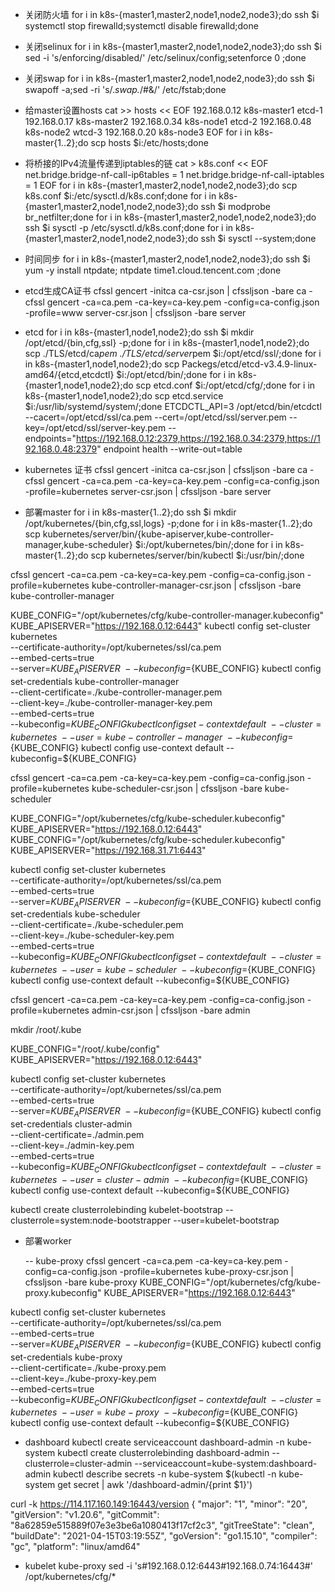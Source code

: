 - 关闭防火墙
for i in k8s-{master1,master2,node1,node2,node3};do ssh $i systemctl stop firewalld;systemctl disable firewalld;done

- 关闭selinux
for i in k8s-{master1,master2,node1,node2,node3};do ssh $i sed -i 's/enforcing/disabled/' /etc/selinux/config;setenforce 0 ;done

- 关闭swap
for i in k8s-{master1,master2,node1,node2,node3};do ssh $i swapoff -a;sed -ri 's/.*swap.*/#&/' /etc/fstab;done

- 给master设置hosts
cat >> hosts << EOF
192.168.0.12 k8s-master1 etcd-1
192.168.0.17 k8s-master2
192.168.0.34 k8s-node1 etcd-2
192.168.0.48 k8s-node2 wtcd-3
192.168.0.20 k8s-node3
EOF
for i in k8s-master{1..2};do scp hosts $i:/etc/hosts;done

- 将桥接的IPv4流量传递到iptables的链
cat > k8s.conf << EOF
net.bridge.bridge-nf-call-ip6tables = 1
net.bridge.bridge-nf-call-iptables = 1
EOF
for i in k8s-{master1,master2,node1,node2,node3};do scp k8s.conf  $i:/etc/sysctl.d/k8s.conf;done
for i in k8s-{master1,master2,node1,node2,node3};do ssh $i modprobe br_netfilter;done
for i in k8s-{master1,master2,node1,node2,node3};do ssh $i sysctl -p /etc/sysctl.d/k8s.conf;done
for i in k8s-{master1,master2,node1,node2,node3};do ssh $i sysctl --system;done

- 时间同步
for i in k8s-{master1,master2,node1,node2,node3};do ssh $i yum -y install ntpdate; ntpdate time1.cloud.tencent.com ;done

- etcd生成CA证书
cfssl gencert -initca ca-csr.json | cfssljson -bare ca -
cfssl gencert -ca=ca.pem -ca-key=ca-key.pem -config=ca-config.json -profile=www server-csr.json | cfssljson -bare server

- etcd
for i in k8s-{master1,node1,node2};do ssh $i mkdir /opt/etcd/{bin,cfg,ssl} -p;done
for i in k8s-{master1,node1,node2};do scp ./TLS/etcd/ca*pem ./TLS/etcd/server*pem $i:/opt/etcd/ssl/;done
for i in k8s-{master1,node1,node2};do scp Packegs/etcd/etcd-v3.4.9-linux-amd64/{etcd,etcdctl} $i:/opt/etcd/bin/;done
for i in k8s-{master1,node1,node2};do scp etcd.conf  $i:/opt/etcd/cfg/;done
for i in k8s-{master1,node1,node2};do scp etcd.service $i:/usr/lib/systemd/system/;done
ETCDCTL_API=3 /opt/etcd/bin/etcdctl --cacert=/opt/etcd/ssl/ca.pem --cert=/opt/etcd/ssl/server.pem --key=/opt/etcd/ssl/server-key.pem --endpoints="https://192.168.0.12:2379,https://192.168.0.34:2379,https://192.168.0.48:2379" endpoint health --write-out=table

- kubernetes 证书
cfssl gencert -initca ca-csr.json | cfssljson -bare ca -
cfssl gencert -ca=ca.pem -ca-key=ca-key.pem -config=ca-config.json -profile=kubernetes server-csr.json | cfssljson -bare server

- 部署master
for i in k8s-master{1..2};do ssh $i mkdir /opt/kubernetes/{bin,cfg,ssl,logs} -p;done
for i in k8s-master{1..2};do  scp kubernetes/server/bin/{kube-apiserver,kube-controller-manager,kube-scheduler} $i:/opt/kubernetes/bin/;done
for i in k8s-master{1..2};do scp kubernetes/server/bin/kubectl $i:/usr/bin/;done

cfssl gencert -ca=ca.pem -ca-key=ca-key.pem -config=ca-config.json -profile=kubernetes kube-controller-manager-csr.json | cfssljson -bare kube-controller-manager

KUBE_CONFIG="/opt/kubernetes/cfg/kube-controller-manager.kubeconfig"
KUBE_APISERVER="https://192.168.0.12:6443"
kubectl config set-cluster kubernetes \
  --certificate-authority=/opt/kubernetes/ssl/ca.pem \
  --embed-certs=true \
  --server=${KUBE_APISERVER} \
  --kubeconfig=${KUBE_CONFIG}
kubectl config set-credentials kube-controller-manager \
  --client-certificate=./kube-controller-manager.pem \
  --client-key=./kube-controller-manager-key.pem \
  --embed-certs=true \
  --kubeconfig=${KUBE_CONFIG}
kubectl config set-context default \
  --cluster=kubernetes \
  --user=kube-controller-manager \
  --kubeconfig=${KUBE_CONFIG}
kubectl config use-context default --kubeconfig=${KUBE_CONFIG}


cfssl gencert -ca=ca.pem -ca-key=ca-key.pem -config=ca-config.json -profile=kubernetes kube-scheduler-csr.json | cfssljson -bare kube-scheduler

KUBE_CONFIG="/opt/kubernetes/cfg/kube-scheduler.kubeconfig"
KUBE_APISERVER="https://192.168.0.12:6443"
KUBE_CONFIG="/opt/kubernetes/cfg/kube-scheduler.kubeconfig"
KUBE_APISERVER="https://192.168.31.71:6443"

kubectl config set-cluster kubernetes \
  --certificate-authority=/opt/kubernetes/ssl/ca.pem \
  --embed-certs=true \
  --server=${KUBE_APISERVER} \
  --kubeconfig=${KUBE_CONFIG}
kubectl config set-credentials kube-scheduler \
  --client-certificate=./kube-scheduler.pem \
  --client-key=./kube-scheduler-key.pem \
  --embed-certs=true \
  --kubeconfig=${KUBE_CONFIG}
kubectl config set-context default \
  --cluster=kubernetes \
  --user=kube-scheduler \
  --kubeconfig=${KUBE_CONFIG}
kubectl config use-context default --kubeconfig=${KUBE_CONFIG}

cfssl gencert -ca=ca.pem -ca-key=ca-key.pem -config=ca-config.json -profile=kubernetes admin-csr.json | cfssljson -bare admin

mkdir /root/.kube

KUBE_CONFIG="/root/.kube/config"
KUBE_APISERVER="https://192.168.0.12:6443"

kubectl config set-cluster kubernetes \
  --certificate-authority=/opt/kubernetes/ssl/ca.pem \
  --embed-certs=true \
  --server=${KUBE_APISERVER} \
  --kubeconfig=${KUBE_CONFIG}
kubectl config set-credentials cluster-admin \
  --client-certificate=./admin.pem \
  --client-key=./admin-key.pem \
  --embed-certs=true \
  --kubeconfig=${KUBE_CONFIG}
kubectl config set-context default \
  --cluster=kubernetes \
  --user=cluster-admin \
  --kubeconfig=${KUBE_CONFIG}
kubectl config use-context default --kubeconfig=${KUBE_CONFIG}


kubectl create clusterrolebinding kubelet-bootstrap --clusterrole=system:node-bootstrapper --user=kubelet-bootstrap



- 部署worker


  -- kube-proxy
cfssl gencert -ca=ca.pem -ca-key=ca-key.pem -config=ca-config.json -profile=kubernetes kube-proxy-csr.json | cfssljson -bare kube-proxy
KUBE_CONFIG="/opt/kubernetes/cfg/kube-proxy.kubeconfig"
KUBE_APISERVER="https://192.168.0.12:6443"

kubectl config set-cluster kubernetes \
  --certificate-authority=/opt/kubernetes/ssl/ca.pem \
  --embed-certs=true \
  --server=${KUBE_APISERVER} \
  --kubeconfig=${KUBE_CONFIG}
kubectl config set-credentials kube-proxy \
  --client-certificate=./kube-proxy.pem \
  --client-key=./kube-proxy-key.pem \
  --embed-certs=true \
  --kubeconfig=${KUBE_CONFIG}
kubectl config set-context default \
  --cluster=kubernetes \
  --user=kube-proxy \
  --kubeconfig=${KUBE_CONFIG}
kubectl config use-context default --kubeconfig=${KUBE_CONFIG}



- dashboard
kubectl create serviceaccount dashboard-admin -n kube-system
kubectl create clusterrolebinding dashboard-admin --clusterrole=cluster-admin --serviceaccount=kube-system:dashboard-admin
kubectl describe secrets -n kube-system $(kubectl -n kube-system get secret | awk '/dashboard-admin/{print $1}')


curl -k https://114.117.160.149:16443/version
{
  "major": "1",
  "minor": "20",
  "gitVersion": "v1.20.6",
  "gitCommit": "8a62859e515889f07e3e3be6a1080413f17cf2c3",
  "gitTreeState": "clean",
  "buildDate": "2021-04-15T03:19:55Z",
  "goVersion": "go1.15.10",
  "compiler": "gc",
  "platform": "linux/amd64"

- kubelet kube-proxy
sed -i 's#192.168.0.12:6443#192.168.0.74:16443#' /opt/kubernetes/cfg/*